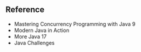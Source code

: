 ## Reference

- Mastering Concurrency Programming with Java 9
- Modern Java in Action
- More Java 17
- Java Challenges